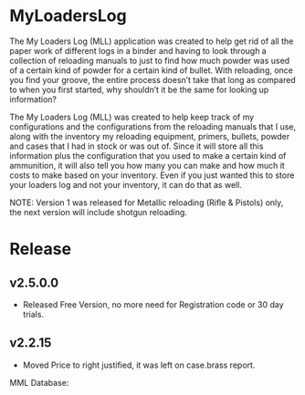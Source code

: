 # MyLoadersLog
The My Loaders Log (MLL) application was created to help get rid of all the paper work of different logs in a binder and having to look through a collection of reloading manuals to just to find how much powder was used of a certain kind of powder for a certain kind of bullet. With reloading, once you find your groove, the entire process doesn’t take that long as compared to when you first started, why shouldn’t it be the same for looking up information? 

The My Loaders Log (MLL) was created to help keep track of my configurations and the configurations from the reloading manuals that I use, along with the inventory my reloading equipment, primers, bullets, powder and cases that I had in stock or was out of. Since it will store all this information plus the configuration that you used to make a certain kind of ammunition, it will also tell you how many you can make and how much it costs to make based on your inventory. Even if you just wanted this to store your loaders log and not your inventory, it can do that as well. 

NOTE: Version 1 was released for Metallic reloading (Rifle & Pistols) only, the next version will include shotgun reloading. 

# Release

## v2.5.0.0
- Released Free Version, no more need for Registration code or 30 day trials.

## v2.2.15
- Moved Price to right justified, it was left on case.brass report.

MML Database:
	